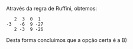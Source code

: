Através da regra de Ruffini, obtemos: 

       2  3  0  1
    -3   -6  9 -27
       2 -3  9 -26


Desta forma concluimos que a opção certa é a B)